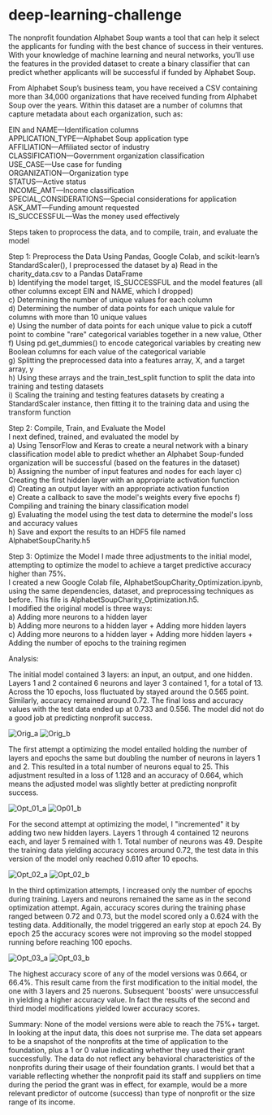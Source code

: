 # deep-learning-challenge

The nonprofit foundation Alphabet Soup wants a tool that can help it select the applicants for funding with the best chance of success in their ventures. With your knowledge of machine learning and neural networks, you’ll use the features in the provided dataset to create a binary classifier that can predict whether applicants will be successful if funded by Alphabet Soup.  

From Alphabet Soup’s business team, you have received a CSV containing more than 34,000 organizations that have received funding from Alphabet Soup over the years. Within this dataset are a number of columns that capture metadata about each organization, such as:  

EIN and NAME—Identification columns  
APPLICATION_TYPE—Alphabet Soup application type  
AFFILIATION—Affiliated sector of industry  
CLASSIFICATION—Government organization classification  
USE_CASE—Use case for funding  
ORGANIZATION—Organization type  
STATUS—Active status  
INCOME_AMT—Income classification  
SPECIAL_CONSIDERATIONS—Special considerations for application  
ASK_AMT—Funding amount requested  
IS_SUCCESSFUL—Was the money used effectively  

Steps taken to proprocess the data, and to compile, train, and evaluate the model 

Step 1: Preprocess the Data
Using Pandas, Google Colab, and scikit-learn’s StandardScaler(), I preprocessed the dataset by 
a) Read in the charity_data.csv to a Pandas DataFrame  
b) Identifying the model target, IS_SUCCESSFUL and the model features (all other columns except EIN and NAME, which I dropped)  
c) Determining the number of unique values for each column  
d) Determining the number of data points for each unique valule for columns with more than 10 unique values  
e) Using the number of data points for each unique value to pick a cutoff point to combine "rare" categorical variables together in a new value, Other  
f) Using pd.get_dummies() to encode categorical variables by creating new Boolean columns for each value of the categorical variable  
g) Splitting the preprocessed data into a features array, X, and a target array, y   
h) Using these arrays and the train_test_split function to split the data into training and testing datasets  
i) Scaling the training and testing features datasets by creating a StandardScaler instance, then fitting it to the training data and using the transform function  

Step 2: Compile, Train, and Evaluate the Model  
I next defined, trained, and evaluated the model by   
a) Using TensorFlow and Keras to create a neural network with a binary classification model able to predict whether an Alphabet Soup-funded organization will be successful (based on the features in the dataset)     
b) Assigning the number of input features and nodes for each layer 
c) Creating the first hidden layer with an appropriate activation function  
d) Creating an output layer with an appropriate activation function  
e) Create a callback to save the model's weights every five epochs
f) Compiling and training the binary classification model  
g) Evaluating the model using the test data to determine the model's loss and accuracy values  
h) Save and export the results to an HDF5 file named AlphabetSoupCharity.h5 

Step 3: Optimize the Model
I made three adjustments to the initial model, attempting to optimize the model to achieve a target predictive accuracy higher than 75%.  
I created a new Google Colab file, AlphabetSoupCharity_Optimization.ipynb, using the same dependencies, dataset, and preprocessing techniques as before. This file is AlphabetSoupCharity_Optimization.h5.    
I modified the original model is three ways:  
a) Adding more neurons to a hidden layer  
b) Adding more neurons to a hidden layer + Adding more hidden layers   
c) Adding more neurons to a hidden layer + Adding more hidden layers + Adding the number of epochs to the training regimen  

Analysis:

The initial model contained 3 layers: an input, an output, and one hidden.  Layers 1 and 2 contained 6 neurons and layer 3 contained 1, for a total of 13. Across the 10 epochs, loss fluctuated by stayed around the 0.565 point. Similarly, accuracy remained around 0.72. The final loss and accuracy values with the test data ended up at 0.733 and 0.556. The model did not do a good job at predicting nonprofit success.   

![Orig_a](https://github.com/mcjauregui/deep-learning-challenge/assets/151464511/c5be5ddd-2305-4915-89c2-acd131024e0d)
![Orig_b](https://github.com/mcjauregui/deep-learning-challenge/assets/151464511/019cf750-5c56-4c28-a8ac-7f8b84415c2c)

The first attempt a optimizing the model entailed holding the number of layers and epochs the same but doubling the number of neurons in layers 1 and 2. This resulted in a total number of neurons equal to 25. This adjustment resulted in a loss of 1.128 and an accuracy of 0.664, which means the adjusted model was slightly better at predicting nonprofit success. 

![Opt_01_a](https://github.com/mcjauregui/deep-learning-challenge/assets/151464511/5d25c091-88a4-440d-b30d-8bdb9fd22d44)
![Op01_b](https://github.com/mcjauregui/deep-learning-challenge/assets/151464511/80222921-7c8c-43fd-9f8a-cfe0c12dd1b4)

For the second attempt at optimizing the model, I "incremented" it by adding two new hidden layers. Layers 1 through 4 contained 12 neurons each, and layer 5 remained with 1. Total number of neurons was 49. Despite the training data yielding accuracy scores around 0.72, the test data in this version of the model only reached 0.610 after 10 epochs.

![Opt_02_a](https://github.com/mcjauregui/deep-learning-challenge/assets/151464511/af90203c-efef-4959-8cb3-e3c257aeb803)
![Opt_02_b](https://github.com/mcjauregui/deep-learning-challenge/assets/151464511/b6212bda-2688-4303-9820-c8ad19b1cfe9)

In the third optimization attempts, I increased only the number of epochs during training. Layers and neurons remained the same as in the second optimization attempt. Again, accuracy scores during the training phase ranged between 0.72 and 0.73, but the model scored only a  0.624 with the testing data. Additionally, the model triggered an early stop at epoch 24. By epoch 25 the accuracy scores were not improving so the model stopped running before reaching 100 epochs. 

![Opt_03_a](https://github.com/mcjauregui/deep-learning-challenge/assets/151464511/b4bb65a3-90d7-4e85-9bf1-3267c10ca4dc)
![Opt_03_b](https://github.com/mcjauregui/deep-learning-challenge/assets/151464511/70069f02-6fc2-4456-aad9-becf7708853f)

The highest accuracy score of any of the model versions was 0.664, or 66.4%. This result came from the first modification to the initial model, the one with 3 layers and 25 nuerons. Subsequent 'boosts' were unsuccessful in yielding a higher accuracy value. In fact the results of the second and third model modifications yielded lower accuracy scores. 

Summary: 
None of the model versions were able to reach the 75%+ target. In looking at the input data, this does not surprise me. The data set appears to be a snapshot of the nonprofits at the time of application to the foundation, plus a 1 or 0 value indicating whether they used their grant successfully. The data do not reflect any behavioral characteristics of the nonprofits during their usage of their foundation grants. I would bet that a variable reflecting whether the nonprofit paid its staff and suppliers on time during the period the grant was in effect, for example, would be a more relevant predictor of outcome (success) than type of nonprofit or the size range of its income. 
